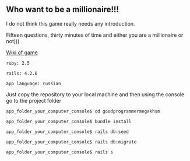 ## Who want to be a millionaire!!!

I do not think this game really needs any introduction.

Fifteen questions, thirty minutes of time and either you are a millionaire or not)))

[Wiki of game](https://en.wikipedia.org/wiki/Who_Wants_to_Be_a_Millionaire%3F)

```
ruby: 2.5

rails: 4.2.6

app language: russian
```

Just copy the repository to your local machine and then using the console go to the project folder


```
app_folder_your_computer_console$ cd goodprogrammermegakhsm

app_folder_your_computer_console$ bundle install

app_folder_your_computer_console$ rails db:seed

app_folder_your_computer_console$ rails db:migrate

app_folder_your_computer_console$ rails s
```
